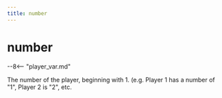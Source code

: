 ```yaml
---
title: number
---
```


# number


--8<-- "player_var.md"

The number of the player, beginning with 1. (e.g. Player 1 has a number
of "1", Player 2 is "2", etc.
